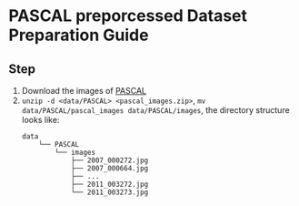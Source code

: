 # PASCAL preporcessed Dataset Preparation Guide
## Step

1. Download the images of [PASCAL](https://drive.google.com/open?id=1p7dDQgYh2RBPUZSlOQVU4PgaSKlq64ik)
2. `unzip -d <data/PASCAL> <pascal_images.zip>`, `mv data/PASCAL/pascal_images data/PASCAL/images`, the directory structure looks like:
    ```shell
    data
        └── PASCAL
            └── images
                ├── 2007_000272.jpg
                ├── 2007_000664.jpg
                ├── ...
                ├── 2011_003272.jpg
                └── 2011_003273.jpg
    ```